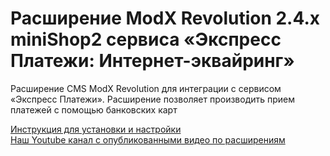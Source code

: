 ﻿# Расширение ModX Revolution 2.4.x miniShop2 сервиса «Экспресс Платежи: Интернет-эквайринг» 
<p>Расширение CMS ModX Revolution для интеграции с сервисом «Экспресс Платежи». Расширение позволяет производить прием платежей с помощью банковских карт</p>
 <a href="https://express-pay.by/cms-extensions/modx#card_instruction">Инструкция для установки и настройки</a><br/>
 <a href="https://www.youtube.com/c/express-pay-by">Наш Youtube канал с опубликованными видео по расширениям</a>
